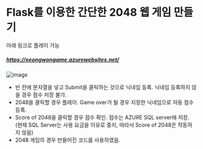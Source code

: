# Flask를 이용한 간단한 2048 웹 게임 만들기

아래 링크로 플레이 가능
##### https://seongwongame.azurewebsites.net/ #####

![image](https://user-images.githubusercontent.com/54873618/168815933-74c51fc7-c7a3-435e-b42e-dff5723b8209.png)

* 빈 칸에 문자열을 넣고 Submit을 클릭하는 것으로 닉네임 등록. 닉네임 등록하지 않을 경우 점수 저장 불가.
* 2048을 클릭할 경우 플레이. Game over가 될 경우 지정한 닉네임으로 자동 점수 등록.
* Score of 2048을 클릭할 경우 점수 확인. 점수는 AZURE SQL server에 저장. (현재 SQL Server는 사용 요금을 이유로 중지, 따라서 Score of 2048은 작동하지 않음)
* 2048 게임의 경우 만들어진 코드를 사용하였음.

